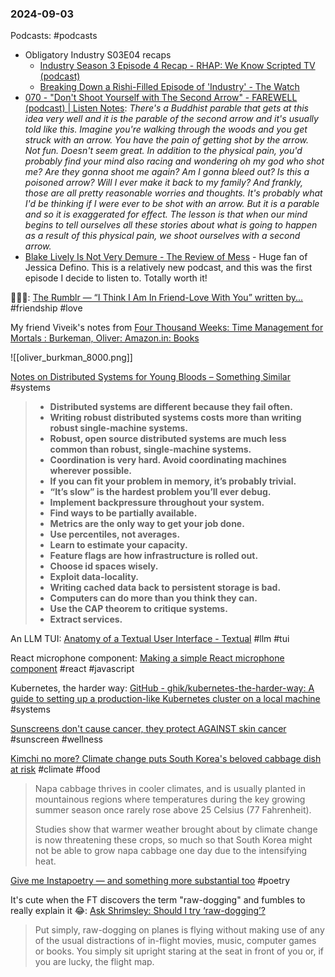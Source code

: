 ### 2024-09-03
Podcasts: #podcasts 
* Obligatory Industry S03E04 recaps
	* [Industry Season 3 Episode 4 Recap - RHAP: We Know Scripted TV (podcast)](https://lnns.co/XDUZS05pKRT)
	* [Breaking Down a Rishi-Filled Episode of 'Industry' - The Watch](https://www.listennotes.com/podcasts/the-watch/breaking-down-a-rishi-filled-XnvIpVqWurK/)
* [070 - "Don't Shoot Yourself with The Second Arrow" - FAREWELL (podcast) | Listen Notes](https://lnns.co/zsDhGtA1CEa): _There's a Buddhist parable that gets at this idea very well and it is the parable of the second arrow and it's usually told like this. Imagine you're walking through the woods and you get struck with an arrow. You have the pain of getting shot by the arrow. Not fun. Doesn't seem great. In addition to the physical pain, you'd probably find your mind also racing and wondering oh my god who shot me? Are they gonna shoot me again? Am I gonna bleed out? Is this a poisoned arrow? Will I ever make it back to my family? And frankly, those are all pretty reasonable worries and thoughts. It's probably what I'd be thinking if I were ever to be shot with an arrow. But it is a parable and so it is exaggerated for effect. The lesson is that when our mind begins to tell ourselves all these stories about what is going to happen as a result of this physical pain, we shoot ourselves with a second arrow._
* [Blake Lively Is Not Very Demure - The Review of Mess](https://lnns.co/z_PVOLAyBsc) - Huge fan of Jessica Defino. This is a relatively new podcast, and this was the first episode I decide to listen to. Totally worth it!


🫶🏽🥺: [The Rumblr — “I Think I Am In Friend-Love With You” written by...](https://therumpus.tumblr.com/post/36880088831/i-think-i-am-in-friend-love-with-you-written-by/amp) #friendship #love

My friend Viveik's notes from [Four Thousand Weeks: Time Management for Mortals : Burkeman, Oliver: Amazon.in: Books](https://www.amazon.in/Four-Thousand-Weeks-Management-Mortals/dp/0374159122)

![[oliver_burkman_8000.png]]

[Notes on Distributed Systems for Young Bloods – Something Similar](https://www.somethingsimilar.com/2013/01/14/notes-on-distributed-systems-for-young-bloods/) #systems

> - **Distributed systems are different because they fail often.**
> - **Writing robust distributed systems costs more than writing robust single-machine systems.**
> - **Robust, open source distributed systems are much less common than robust, single-machine systems.**
> - **Coordination is very hard. Avoid coordinating machines wherever possible.**
> - **If you can fit your problem in memory, it’s probably trivial.**
> - **“It’s slow” is the hardest problem you’ll ever debug.**
> - **Implement backpressure throughout your system.**
> - **Find ways to be partially available.**
> - **Metrics are the only way to get your job done.**
> - **Use percentiles, not averages.**
> - **Learn to estimate your capacity.**
> - **Feature flags are how infrastructure is rolled out.**
> - **Choose id spaces wisely.**
> - **Exploit data-locality.**
> - **Writing cached data back to persistent storage is bad.**
> - **Computers can do more than you think they can.**
> - **Use the CAP theorem to critique systems.**
> - **Extract services.**

An LLM TUI: [Anatomy of a Textual User Interface - Textual](https://textual.textualize.io/blog/2024/09/15/anatomy-of-a-textual-user-interface/) #llm #tui

React microphone component: [Making a simple React microphone component](https://cassidoo.co/post/react-microphone/) #react #javascript

Kubernetes, the harder way: [GitHub - ghik/kubernetes-the-harder-way: A guide to setting up a production-like Kubernetes cluster on a local machine](https://github.com/ghik/kubernetes-the-harder-way/tree/main) #systems 

[Sunscreens don't cause cancer, they protect AGAINST skin cancer](https://immunologic.substack.com/p/sunscreens-dont-cause-cancer-they) #sunscreen #wellness 

[Kimchi no more? Climate change puts South Korea's beloved cabbage dish at risk](https://www.reuters.com/world/asia-pacific/kimchi-no-more-climate-change-puts-south-koreas-beloved-cabbage-dish-risk-2024-09-03/) #climate #food 

> Napa cabbage thrives in cooler climates, and is usually planted in mountainous regions where temperatures during the key growing summer season once rarely rose above 25 Celsius (77 Fahrenheit).
> 
> Studies show that warmer weather brought about by climate change is now threatening these crops, so much so that South Korea might not be able to grow napa cabbage one day due to the intensifying heat.

[Give me Instapoetry — and something more substantial too](https://on.ft.com/3XrUZEe) #poetry

It's cute when the FT discovers the term "raw-dogging" and fumbles to really explain it 😂: [Ask Shrimsley: Should I try ‘raw-dogging’?](https://on.ft.com/3Td841M)

> Put simply, raw-dogging on planes is flying without making use of any of the usual distractions of in-flight movies, music, computer games or books. You simply sit upright staring at the seat in front of you or, if you are lucky, the flight map.